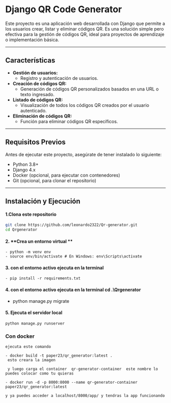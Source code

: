 # **Django QR Code Generator**

Este proyecto es una aplicación web desarrollada con Django que permite a los usuarios crear, listar y eliminar códigos QR. Es una solución simple pero efectiva para la gestión de códigos QR, ideal para proyectos de aprendizaje o implementación básica.

---

## **Características**

- **Gestión de usuarios:**
  - Registro y autenticación de usuarios.
- **Creación de códigos QR:**
  - Generación de códigos QR personalizados basados en una URL o texto ingresado.
- **Listado de códigos QR:**
  - Visualización de todos los códigos QR creados por el usuario autenticado.
- **Eliminación de códigos QR:**
  - Función para eliminar códigos QR específicos.

---

## **Requisitos Previos**

Antes de ejecutar este proyecto, asegúrate de tener instalado lo siguiente:

- Python 3.8+
- Django 4.x
- Docker (opcional, para ejecutar con contenedores)
- Git (opcional, para clonar el repositorio)

---

## **Instalación y Ejecución**

#### 1.**Clona este repositorio**

```bash o windows
git clone https://github.com/leonardo2322/Qr-generator.git
cd Qrgenerator

```

#### 2. **Crea un entorno virtual **

```terminal
- python -m venv env
- source env/bin/activate # En Windows: env\Scripts\activate
```

#### 3. **con el entorno activo ejecuta en la terminal**

```terminal shell o bash
- pip install -r requirements.txt
```

#### 4. **con el entorno activo ejecuta en la terminal cd .\Qrgenerator**

- python manage.py migrate

#### 5. **Ejecuta el servidor local**

```terminal shell o bash
python manage.py runserver
```

### **Con docker**

```terminal o shell
ejecuta este comando

- docker build -t paper23/qr_generator:latest .
 esto creara la imagen

 y luego carga el container  qr-generator-container  este nombre lo puedes colocar como tu quieras

- docker run -d -p 8000:8000 --name qr-generator-container paper23/qr_generator:latest

y ya puedes acceder a localhost/8000/app/ y tendras la app funcionando

```

